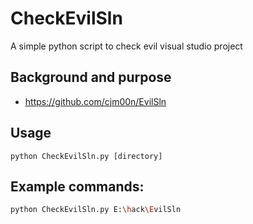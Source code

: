 # CheckEvilSln
A simple python script to check evil visual studio project


## Background and purpose
* https://github.com/cjm00n/EvilSln

## Usage
```
python CheckEvilSln.py [directory]
```

## Example commands:
```bash
python CheckEvilSln.py E:\hack\EvilSln
```


